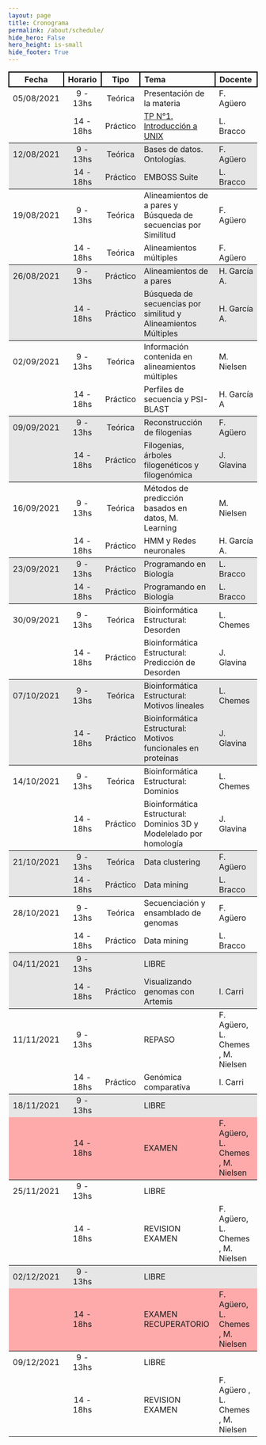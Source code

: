 ```yaml
---
layout: page
title: Cronograma
permalink: /about/schedule/
hide_hero: False
hero_height: is-small
hide_footer: True
---
```


<style>
    .table td {
        max-width:500px;
    }

    .content table th{
        background: #dedede;
    }

    .table thead th {
        border: 2px solid black
    }

    .table tr:nth-child(3) { background: #e6e6e6ff; }
    .table tr:nth-child(4) { background: #e6e6e6ff; }
    .table tr:nth-child(3) { border-top: 1.5px solid black; }
    .table tr:nth-child(4) { border-bottom: 1.5px solid black; }

    .table tr:nth-child(7) { background: #e6e6e6ff; }
    .table tr:nth-child(8) { background: #e6e6e6ff; }
    .table tr:nth-child(7) { border-top: 1.5px solid black; }
    .table tr:nth-child(8) { border-bottom: 1.5px solid black; }

    .table tr:nth-child(11) { background: #e6e6e6ff; }
    .table tr:nth-child(12) { background: #e6e6e6ff; }
    .table tr:nth-child(11) { border-top: 1.5px solid black; }
    .table tr:nth-child(12) { border-bottom: 1.5px solid black; }

    .table tr:nth-child(15) { background: #e6e6e6ff; }
    .table tr:nth-child(16) { background: #e6e6e6ff; }
    .table tr:nth-child(15) { border-top: 1.5px solid black; }
    .table tr:nth-child(16) { border-bottom: 1.5px solid black; }

    .table tr:nth-child(19) { background: #e6e6e6ff; }
    .table tr:nth-child(20) { background: #e6e6e6ff; }
    .table tr:nth-child(19) { border-top: 1.5px solid black; }
    .table tr:nth-child(20) { border-bottom: 1.5px solid black; }

    .table tr:nth-child(23) { background: #e6e6e6ff; }
    .table tr:nth-child(24) { background: #e6e6e6ff; }
    .table tr:nth-child(23) { border-top: 1.5px solid black; }
    .table tr:nth-child(24) { border-bottom: 1.5px solid black; }

    .table tr:nth-child(27) { background: #e6e6e6ff; }
    .table tr:nth-child(28) { background: #e6e6e6ff; }
    .table tr:nth-child(27) { border-top: 1.5px solid black; }
    .table tr:nth-child(28) { border-bottom: 1.5px solid black; }

    .table tr:nth-child(31) { background: #e6e6e6ff; }
    .table tr:nth-child(32) { background: #ffaaaaff; }
    .table tr:nth-child(31) { border-top: 1.5px solid black; }
    .table tr:nth-child(32) { border-bottom: 1.5px solid black; }

    .table tr:nth-child(35) { background: #e6e6e6ff; }
    .table tr:nth-child(36) { background: #ffaaaaff; }
    .table tr:nth-child(35) { border-top: 1.5px solid black; }
    .table tr:nth-child(36) { border-bottom: 1.5px solid black; }

</style>

<div class="table">

|**Fecha** |   **Horario**   |  **Tipo**    |   **Tema**	|   **Docente** |
|:-------:|:-----------:|:-----------:|:-----------|:-----------|
|05/08/2021 |  9 - 13hs| Teórica | Presentación de la materia | F. Agüero |
|           | 14 - 18hs| Práctico| [TP N°1. Introducción a UNIX](/introduccion-bioinformatica/TPs/Unix/)	| L. Bracco |
|12/08/2021 |  9 - 13hs| Teórica |	Bases de datos. Ontologías.	| F. Agüero |
|           | 14 - 18hs| Práctico|	EMBOSS Suite | L. Bracco |
|19/08/2021 |  9 - 13hs| Teórica |	Alineamientos de a pares y Búsqueda de secuencias por Similitud |	F. Agüero |
|           | 14 - 18hs| Teórica |	Alineamientos múltiples	| F. Agüero |
|26/08/2021 |  9 - 13hs| Práctico |	Alineamientos de a pares | H. García A. |
|           | 14 - 18hs| Práctico |	Búsqueda de secuencias por similitud y Alineamientos Múltiples | H. García A. |
|02/09/2021 |  9 - 13hs| Teórica |	Información contenida en alineamientos múltiples |	M. Nielsen |
|           | 14 - 18hs| Práctico |	Perfiles de secuencia y PSI-BLAST |	H. García A |
|09/09/2021 |  9 - 13hs| Teórica | Reconstrucción de filogenias	| F. Agüero |
|           | 14 - 18hs| Práctico |	Filogenias, árboles filogenéticos y filogenómica |	J. Glavina |
|16/09/2021 |  9 - 13hs| Teórica |	Métodos de predicción basados en datos, M. Learning	 | M. Nielsen |
|           | 14 - 18hs| Práctico |	HMM y Redes neuronales	| H. García A. | 
|23/09/2021 |  9 - 13hs| Práctico |	Programando en Biología	| L. Bracco |
|           | 14 - 18hs| Práctico |	Programando en Biología	| L. Bracco |
|30/09/2021 |  9 - 13hs| Teórica |	Bioinformática Estructural: Desorden |	L. Chemes |
|           | 14 - 18hs| Práctico |	Bioinformática Estructural:  Predicción de Desorden	| J. Glavina |
|07/10/2021 |  9 - 13hs | Teórica |	Bioinformática Estructural:  Motivos lineales |	L. Chemes |
|           | 14 - 18hs| Práctico |	Bioinformática Estructural:  Motivos funcionales en proteínas |	J. Glavina |
|14/10/2021 |  9 - 13hs| Teórica |	Bioinformática Estructural: Dominios |	L. Chemes |
|           | 14 - 18hs| Práctico | Bioinformática Estructural: Dominios 3D y Modelelado por homología |	J. Glavina |
|21/10/2021 |  9 - 13hs| Teórica |	Data clustering	| F. Agüero |
|           | 14 - 18hs| Práctico |	Data mining	| L. Bracco |
|28/10/2021 |  9 - 13hs| Teórica | Secuenciación y ensamblado de genomas |	F. Agüero |
|           | 14 - 18hs| Práctico |	Data mining	                     | L. Bracco |
|04/11/2021 |  9 - 13hs|          | LIBRE                            |           |
|           | 14 - 18hs| Práctico |	Visualizando genomas con Artemis |	I. Carri |
|11/11/2021 |  9 - 13hs|          |	REPASO	                         |F. Agüero, L. Chemes , M. Nielsen |
|           | 14 - 18hs| Práctico |	Genómica comparativa |	I. Carri |
|18/11/2021 |  9 - 13hs|          | LIBRE ||	
|       	| 14 - 18hs|          |	EXAMEN	                         |F. Agüero, L. Chemes , M. Nielsen |
|25/11/2021 |  9 - 13hs|          | LIBRE                            |           |
|           | 14 - 18hs|          |	REVISION EXAMEN                  |F. Agüero, L. Chemes , M. Nielsen |
|02/12/2021 |  9 - 13hs|          | LIBRE                            |           |
|           | 14 - 18hs|          |	EXAMEN RECUPERATORIO             |F. Agüero, L. Chemes , M. Nielsen |
|09/12/2021 |  9 - 13hs|          | LIBRE                            |           |
|           | 14 - 18hs|          |	REVISION EXAMEN                  |F. Agüero , L. Chemes , M. Nielsen |

</div>